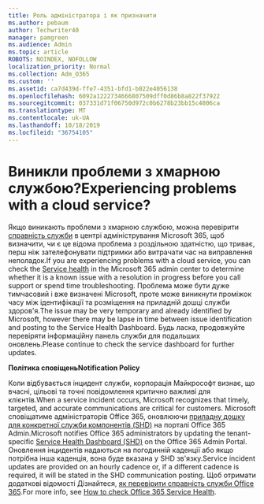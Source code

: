 ```yaml
---
title: Роль адміністратора і як призначити
ms.author: pebaum
author: Techwriter40
manager: pamgreen
ms.audience: Admin
ms.topic: article
ROBOTS: NOINDEX, NOFOLLOW
localization_priority: Normal
ms.collection: Adm_O365
ms.custom: ''
ms.assetid: ca7d439d-ffe7-4351-bfd1-b022e4056138
ms.openlocfilehash: 6092a1222734666807509dff0d86b8a822f37922
ms.sourcegitcommit: 037331d71f06750d972c0b6278b23bb15c4806ca
ms.translationtype: MT
ms.contentlocale: uk-UA
ms.lasthandoff: 10/18/2019
ms.locfileid: "36754105"
---
```

# <a name="experiencing-problems-with-a-cloud-service"></a><span data-ttu-id="bfb32-102">Виникли проблеми з хмарною службою?</span><span class="sxs-lookup"><span data-stu-id="bfb32-102">Experiencing problems with a cloud service?</span></span>

<span data-ttu-id="bfb32-103">Якщо виникають проблеми з хмарною службою, можна перевірити [справність служби](https://admin.microsoft.com/AdminPortal/Home#/servicehealth) в центрі адміністрування Microsoft 365, щоб визначити, чи є це відома проблема з роздільною здатністю, що триває, перш ніж зателефонувати підтримки або витрачати час на виправлення неполадок.</span><span class="sxs-lookup"><span data-stu-id="bfb32-103">If you are experiencing problems with a cloud service, you can check the [Service health](https://admin.microsoft.com/AdminPortal/Home#/servicehealth) in the Microsoft 365 admin center to determine whether it is a known issue with a resolution in progress before you call support or spend time troubleshooting.</span></span> <span data-ttu-id="bfb32-104">Проблема може бути дуже тимчасовий і вже визначені Microsoft, проте може виникнути проміжок часу між ідентифікації та розміщення на приладній дошці служби здоров'я.</span><span class="sxs-lookup"><span data-stu-id="bfb32-104">The issue may be very temporary and already identified by Microsoft, however there may be lapse in time between issue identification and posting to the Service Health Dashboard.</span></span> <span data-ttu-id="bfb32-105">Будь ласка, продовжуйте перевіряти інформаційну панель служби для подальших оновлень.</span><span class="sxs-lookup"><span data-stu-id="bfb32-105">Please continue to check the service dashboard for further updates.</span></span>

<span data-ttu-id="bfb32-106">**Політика сповіщень**</span><span class="sxs-lookup"><span data-stu-id="bfb32-106">**Notification Policy**</span></span>

<span data-ttu-id="bfb32-107">Коли відбувається інцидент служби, корпорація Майкрософт визнає, що вчасні, цільові та точні повідомлення критично важливі для клієнтів.</span><span class="sxs-lookup"><span data-stu-id="bfb32-107">When a service incident occurs, Microsoft recognizes that timely, targeted, and accurate communications are critical for customers.</span></span> <span data-ttu-id="bfb32-108">Microsoft сповіщатиме адміністраторів Office 365, оновлюючи [приладну дошку для конкретної служби компонентів (SHD)](https://admin.microsoft.com/AdminPortal/Home#/servicehealth) на порталі Office 365 Admin.</span><span class="sxs-lookup"><span data-stu-id="bfb32-108">Microsoft notifies Office 365 administrators by updating the tenant-specific [Service Health Dashboard (SHD)](https://admin.microsoft.com/AdminPortal/Home#/servicehealth) on the Office 365 Admin Portal.</span></span> <span data-ttu-id="bfb32-109">Оновлення інцидентів надаються на погодинній каденції або якщо потрібна інша каденція, вона буде вказана у SHD зв'язку.</span><span class="sxs-lookup"><span data-stu-id="bfb32-109">Service incident updates are provided on an hourly cadence or, if a different cadence is required, it will be stated in the SHD communication posting.</span></span> <span data-ttu-id="bfb32-110">Щоб отримати додаткові відомості Дізнайтеся, [як перевірити справність служби Office 365](https://docs.microsoft.com/office365/enterprise/view-service-health).</span><span class="sxs-lookup"><span data-stu-id="bfb32-110">For more info, see [How to check Office 365 Service Health](https://docs.microsoft.com/office365/enterprise/view-service-health).</span></span>

